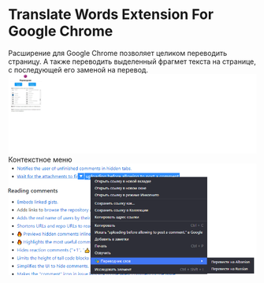 # Translate Words Extension For Google Chrome
Расширение для Google Chrome позволяет целиком переводить страницу. А также переводить выделенный фрагмет текста на странице, с последующей его заменой на перевод.
![alt text](Расширение.jpg "Главная страница")
Контекстное меню
![alt text](Расширение2.png "Контекстное меню")
